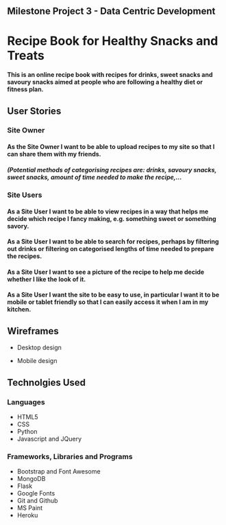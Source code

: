 ## Milestone Project 3 - Data Centric Development

# Recipe Book for Healthy Snacks and Treats

#### This is an online recipe book with recipes for drinks, sweet snacks and savoury snacks aimed at people who are following a healthy diet or fitness plan.



## User Stories

### Site Owner

#### As the Site Owner I want to be able to upload recipes to my site so that I can share them with my friends.

##### (Potential methods of categorising recipes are: drinks, savoury snacks, sweet snacks, amount of time needed to make the recipe,...

### Site Users

#### As a Site User I want to be able to view recipes in a way that helps me decide which recipe I fancy making, e.g. something sweet or something savory.

#### As a Site User I want to be able to search for recipes, perhaps by filtering out drinks or filtering on categorised lengths of time needed to prepare the recipes.

#### As a Site User I want to see a picture of the recipe to help me decide whether I like the look of it.

#### As a Site User I want the site to be easy to use, in particular I want it to be mobile or tablet friendly so that I can easily access it when I am in my kitchen.


## Wireframes

* Desktop design

* Mobile design


## Technolgies Used

### Languages

* HTML5
* CSS
* Python
* Javascript and JQuery

### Frameworks, Libraries and Programs

* Bootstrap and Font Awesome
* MongoDB
* Flask
* Google Fonts
* Git and Github
* MS Paint
* Heroku

